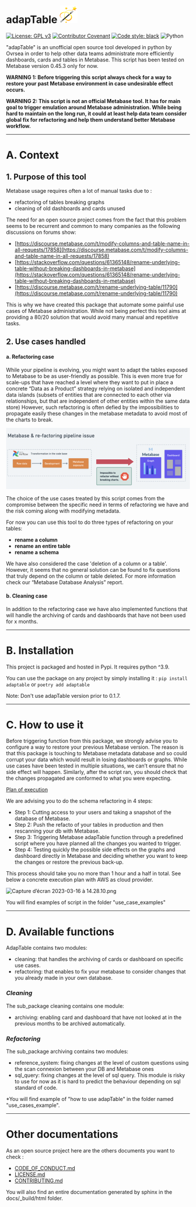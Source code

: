 # adapTable ![Capture d’écran 2023-03-16 à 14.28.10.png](image_readme/icons8-magic-wand-48.png)
[![License: GPL v3](https://img.shields.io/badge/License-GPLv3-blue.svg)](https://www.gnu.org/licenses/gpl-3.0)
[![Contributor Covenant](https://img.shields.io/badge/Contributor%20Covenant-2.1-4baaaa.svg)](code_of_conduct.md)
[![Code style: black](https://img.shields.io/badge/code%20style-black-000000.svg)](https://github.com/psf/black)
![Python](https://img.shields.io/badge/python-3670A0?style=for-the-badge&logo=python&logoColor=ffdd54)



"adapTable" is an unofficial open source tool developed in python by Ovrsea in order to help other data teams administrate
more efficiently dashboards, cards and tables in Metabase.
This script has been tested on Metabase version 0.45.3 only for now. 

**WARNING 1: Before triggering this script always check for a way to restore your past 
Metabase environment in case undesirable effect occurs.**

**WARNING 2: This script is not an official Metabase tool. It has for main goal to trigger emulation around Metabase administration. While
being hard to maintain on the long run, it could at least help data team consider global fix for refactoring and help them understand better Metabase
workflow.**

---

# A. Context

## 1. Purpose of this tool 

Metabase usage requires often a lot of manual tasks due to : 
- refactoring of tables breaking graphs
- cleaning of old dashboards and cards unused

The need for an open source project comes from the fact that this problem seems to be 
recurrent and common to many companies as the following discussions on forums show:
- [https://discourse.metabase.com/t/modify-columns-and-table-name-in-all-requests/17858](https://discourse.metabase.com/t/modify-columns-and-table-name-in-all-requests/17858)
- [https://stackoverflow.com/questions/61365148/rename-underlying-table-without-breaking-dashboards-in-metabase](https://stackoverflow.com/questions/61365148/rename-underlying-table-without-breaking-dashboards-in-metabase)
- [https://discourse.metabase.com/t/rename-underlying-table/11790](https://discourse.metabase.com/t/rename-underlying-table/11790)


This is why we have created this package that automate some painful use cases of Metabase administration.
While not being perfect this tool aims at providing a 80/20 solution that would avoid many manual and repetitive tasks. 




## 2. Use cases handled

#### a. Refactoring case
While your pipeline is evolving, you might want to adapt the tables exposed to Metabase to be as user-friendly as possible. 
This is even more true for scale-ups that have reached a level where they want to put in place a concrete 
“Data as a Product” strategy relying on isolated and independent data islands (subsets of entities that are 
connected to each other via relationships, but that are independent of other entities within the same data store)
However, such refactoring is often defied by the impossibilities to propagate easily these changes in the metabase 
metadata to avoid most of the charts to break. 

![Capture d’écran 2023-03-16 à 14.28.10.png](image_readme/metabase_refactoring_pipeline_issue.png)

The choice of the use cases treated by this script comes from the compromise 
between the specific need in terms of refactoring we have and the risk coming along with modifying metadata.

For now you can use this tool to do three types of refactoring on your tables:

- **rename a column**
- **rename an entire table**
- **rename a schema**

We have also considered the case 'deletion of a column or a table'.
However, it seems that no general solution can be found to fix questions that truly depend on the column or table deleted. 
For more information check our “Metabase Database Analysis” report.

#### b. Cleaning case
In addition to the refactoring case we have also implemented functions that will handle the archiving
of cards and dashboards that have not been used for x months. 


---

# B. Installation 

This project is packaged and hosted in Pypi. 
It requires python ^3.9. 

You can use the package on any project by simply installing it :
```pip install adaptable```
or ```poetry add adaptable```

Note: Don't use adapTable version prior to 0.1.7.



---

# C. How to use it

Before triggering function from this package, we strongly advise you to configure a way to restore your previous Metabase version.
The reason is that this package is touching to Metabase metadata database and 
so could corrupt your data which would result in losing dashboards or graphs. 
While use cases have been tested in multiple situations, we can’t ensure that no 
side effect will happen. Similarly, after the script ran, you should check that the changes propagated 
are conformed to what you were expecting. 

<ins>Plan of execution </ins>

We are advising you to do the schema refactoring in 4 steps:
- Step 1: Cutting access to your users and taking a snapshot of the database of Metabase.
- Step 2: Push the refacto of your tables in production and then rescanning your db with Metabase.
- Step 3: Triggering Metabase adapTable function through a predefined script where you have planned all the changes you wanted to trigger.
- Step 4: Testing quickly the possible side effects on the graphs and dashboard directly in Metabase and 
deciding whether you want to keep the changes or restore the previous back-up.

This process should take you no more than 1 hour and a half in total. See below a concrete execution plan
with AWS as cloud provider. 

![Capture d’écran 2023-03-16 à 14.28.10.png](image_readme/process_metabase_batch_modification.png)

You will find examples of script in the folder "use_case_examples"

---

# D. Available functions

AdapTable contains two modules:
- cleaning: that handles the archiving of cards or dashboard on specific use cases.
- refactoring: that enables to fix your metabase to consider changes that you already made in your own database.


### *Cleaning*
The sub_package cleaning contains one module:
- archiving: enabling card and dashboard that have not looked at in the previous months
to be archived automatically.



### *Refactoring*

The sub_package archiving contains two modules:
- reference_system: fixing changes at the level of custom questions using the scan connexion 
between your DB and Metabase ones
- sql_query: fixing changes at the level of sql query. This module is risky to use for now as 
it is hard to predict the behaviour depending on sql standard of code. 

*You will find example of "how to use adapTable" in the folder named "use_cases_example".

--- 

# Other documentations

As an open source project here are the others documents you want to check :
- [CODE_OF_CONDUCT.md](CODE_OF_CONDUCT.md)
- [LICENSE.md](LICENSE.md)
- [CONTRIBUTING.md](CONTRIBUTING.md)

You will also find an entire documentation generated by sphinx in the docs/_build/html folder.


